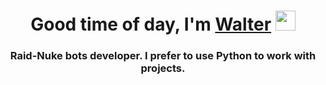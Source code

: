 <h1 align="center">Good time of day, I'm <a href="https://daniilshat.ru/" target="_blank">Walter</a> 
<img src="https://github.com/blackcater/blackcater/raw/main/images/Hi.gif" height="32"/></h1>
<h3 align="center">Raid-Nuke bots developer. I prefer to use Python to work with projects.</h3>
